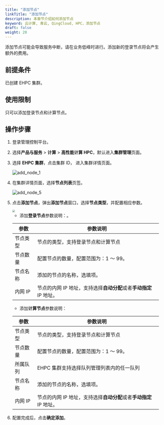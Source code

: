 ```yaml
---
title: "添加节点"
linkTitle: "添加节点"
description: 本章节介绍如何添加节点
keyword: 云计算, 青云, QingCloud, HPC，添加节点
draft: false
weight: 20
---
```


添加节点可能会导致服务中断，请在业务低峰时进行。添加新的登录节点将会产生额外的费用。

## 前提条件

已创建 EHPC 集群。

## 使用限制

只可以添加登录节点和计算节点。

## 操作步骤

1. 登录管理控制平台。

2. 选择**产品与服务** > **计算** > **高性能计算 HPC**，默认进入**集群管理**页面。

3. 选择 **EHPC 集群**，点击集群 ID， 进入集群详情页面。

   ![add_node_1](../../../_images/add_node_4.png)

4. 在集群详情页面，选择**节点列表**页签。

   ![add_node_5](../../../_images/add_node_5.png)


5. 点击**添加节点**，弹出**添加节点**窗口，选择**节点类型**，并配置相应参数。

   <img src="../../../_images/add_node_6.png" style="zoom:50%;" />

   - 添加**登录节点**参数说明：。

   | 参数     | 参数说明                                                     |
   | -------- | ------------------------------------------------------------ |
   | 节点类型 | 节点的类型，支持登录节点和计算节点|
   | 节点数量 | 配置节点的数量，配置范围为：1 ～ 99。                        |
   | 节点名称 | 添加的节点的名称，选填项。                                          |
   | 内网 IP  | 节点的内网 IP 地址，支持选择**自动分配**或者**手动指定** IP 地址。 |

   - 添加**计算节点**参数说明：

   | 参数     | 参数说明                                                     |
   | -------- | ------------------------------------------------------------ |
   | 节点类型 | 节点的类型，支持登录节点和计算节点 |
   | 节点数量 | 配置节点的数量，配置范围为：1 ～ 99。                        |
   |所属队列| EHPC 集群支持选择队列管理列表内的任一队列 |
   | 节点名称 | 添加的节点的名称，选填项。                                    |
   | 内网 IP  | 节点的内网 IP 地址，支持选择**自动分配**或者**手动指定** IP 地址。 |

6. 配置完成后，点击**确定添加**。


